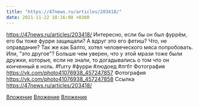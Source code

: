 ```yaml
---
title: "https://47news.ru/articles/203418/"
date: 2021-11-22 18:16:00 +0300
---
```


https://47news.ru/articles/203418/
Интересно, если бы он был фуррём, его бы тоже фурри защищали? А вдруг это его фетиш? Что, не оправдание? Так же как Балто, хотел человеческого мяса попробовать. Или, "это другое"?
Больше чем уверен, что у этой мрази тоже были дружки, которые, если не знали, то догадывались о том что он конченный в ноль.
#furry #фурри #людоед #лгбт
Фотография
<a class="vk-attach" href="https://vk.com/photo41076938_457247857">https://vk.com/photo41076938_457247857</a>
Фотография
<a class="vk-attach" href="https://vk.com/photo41076938_457247858">https://vk.com/photo41076938_457247858</a>
Ссылка
https://47news.ru/articles/203418/

<a class="vk-attach" href="https://vk.com/photo41076938_457247857">Вложение</a>
<a class="vk-attach" href="https://vk.com/photo41076938_457247858">Вложение</a>
[Вложение](https://47news.ru/articles/203418/)
